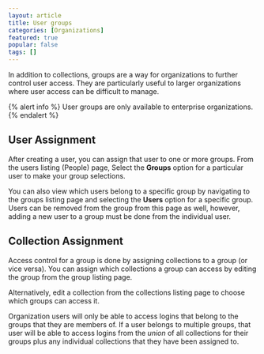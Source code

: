 ```yaml
---
layout: article
title: User groups
categories: [Organizations]
featured: true
popular: false
tags: []
---
```


In addition to collections, groups are a way for organizations to further control user access. They are particularly useful to larger organizations where user access can be difficult to manage.

{% alert info %}
User groups are only available to enterprise organizations.
{% endalert %}

## User Assignment

After creating a user, you can assign that user to one or more groups. From the users listing (People) page, Select the **Groups** option for a particular user to make your group selections.

You can also view which users belong to a specific group by navigating to the groups listing page and selecting the **Users** option for a specific group. Users can be removed from the group from this page as well, however, adding a new user to a group must be done from the individual user.

## Collection Assignment

Access control for a group is done by assigning collections to a group (or vice versa). You can assign which collections a group can access by editing the group from the group listing page.

Alternatively, edit a collection from the collections listing page to choose which groups can access it.

Organization users will only be able to access logins that belong to the groups that they are members of. If a user belongs to multiple groups, that user will be able to access logins from the _union_ of all collections for their groups plus any individual collections that they have been assigned to.